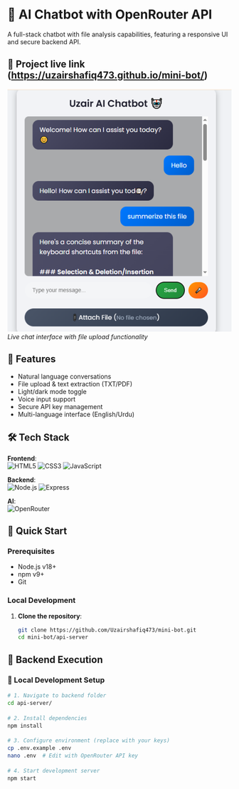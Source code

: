 # 🤖 AI Chatbot with OpenRouter API

A full-stack chatbot with file analysis capabilities, featuring a responsive UI and secure backend API.

## 📸 Project live link (https://uzairshafiq473.github.io/mini-bot/)

![Chatbot Interface Demo](./screenshot.png)  
*Live chat interface with file upload functionality*

## 🌟 Features
- Natural language conversations
- File upload & text extraction (TXT/PDF)
- Light/dark mode toggle
- Voice input support
- Secure API key management
- Multi-language interface (English/Urdu)

## 🛠️ Tech Stack
**Frontend**:  
![HTML5](https://img.shields.io/badge/HTML5-E34F26?style=flat&logo=html5&logoColor=white)
![CSS3](https://img.shields.io/badge/CSS3-1572B6?style=flat&logo=css3&logoColor=white)
![JavaScript](https://img.shields.io/badge/JavaScript-F7DF1E?style=flat&logo=javascript&logoColor=black)

**Backend**:  
![Node.js](https://img.shields.io/badge/Node.js-339933?style=flat&logo=nodedotjs&logoColor=white)
![Express](https://img.shields.io/badge/Express-000000?style=flat&logo=express&logoColor=white)

**AI**:  
![OpenRouter](https://img.shields.io/badge/OpenRouter-5865F2?style=flat&logo=openai&logoColor=white)

## 🚀 Quick Start

### Prerequisites
- Node.js v18+
- npm v9+
- Git

### Local Development
1. **Clone the repository**:
   ```bash
   git clone https://github.com/Uzairshafiq473/mini-bot.git
   cd mini-bot/api-server

## 🚀 Backend Execution

### 🔧 Local Development Setup
```bash
# 1. Navigate to backend folder
cd api-server/

# 2. Install dependencies
npm install

# 3. Configure environment (replace with your keys)
cp .env.example .env
nano .env  # Edit with OpenRouter API key

# 4. Start development server
npm start
